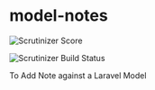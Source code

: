 # model-notes
![Scrutinizer Score](https://scrutinizer-ci.com/g/akshaykhale1992/model-notes/badges/quality-score.png?b=master)

![Scrutinizer Build Status](https://scrutinizer-ci.com/g/akshaykhale1992/model-notes/badges/build.png?b=master)

To Add Note against a Laravel Model

